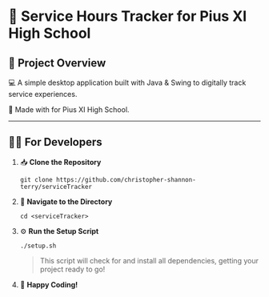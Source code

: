 🤝 Service Hours Tracker for Pius XI High School
================================================

📝 Project Overview
-------------------

💻 A simple desktop application built with Java & Swing to digitally track service experiences.

🏫 Made with for Pius XI High School.

* * *

👨‍💻 For Developers
--------------------

1.  📥 **Clone the Repository**
    
        git clone https://github.com/christopher-shannon-terry/serviceTracker
    
2.  📂 **Navigate to the Directory** 
    
        cd <serviceTracker>
    
3.  ⚙️ **Run the Setup Script**
    
        ./setup.sh
    
    > This script will check for and install all dependencies, getting your project ready to go!
    
4.  🚀 **Happy Coding!**

